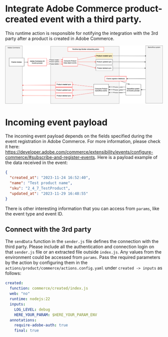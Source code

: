 # Integrate Adobe Commerce product-created event with a third party.

This runtime action is responsible for notifying the integration with the 3rd party after a product is created in Adobe Commerce.

![Alt text](CommmerceProductCreateSync.png "Title")

# Incoming event payload

The incoming event payload depends on the fields specified during the event registration in Adobe Commerce. For more information, please check it here: https://developer.adobe.com/commerce/extensibility/events/configure-commerce/#subscribe-and-register-events.
Here is a payload example of the data received in the event:

```json
{
  "created_at": "2023-11-24 16:52:40",
  "name": "Test product name",
  "sku": "2_4_7_TestProduct",
  "updated_at": "2023-11-29 16:48:55"
}
```

There is other interesting information that you can access from `params`, like the event type and event ID.

## Connect with the 3rd party

The `sendData` function in the `sender.js` file defines the connection with the third party.
Please include all the authentication and connection login on that `sender.js` file or an extracted file outside `index.js`.
Any values from the environment could be accessed from `params`. Pass the required parameters by the action by configuring them in the `actions/product/commerce/actions.config.yaml` under `created -> inputs` as follows:

```yaml
created:
  function: commerce/created/index.js
  web: "no"
  runtime: nodejs:22
  inputs:
    LOG_LEVEL: debug
    HERE_YOUR_PARAM: $HERE_YOUR_PARAM_ENV
  annotations:
    require-adobe-auth: true
    final: true
```
